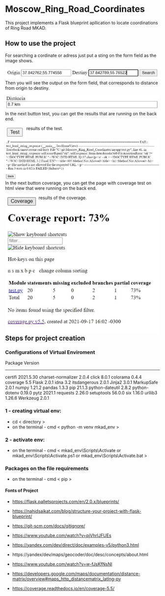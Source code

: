 # Moscow_Ring_Road_Coordinates
This project implements a Flask blueprint apllication to locate coordinations of Ring Road MKAD.

## How to use the project


For searching a cordinate or adress just put a sting on the form field as the image shows.


<img align="left" alt="input" width="auto" src="https://github.com/alexaugusto23/Moscow_Ring_Road_Coordinates/blob/main/imgs_readme/input.JPG">


Then you will see the output on the form field, that corresponds to distance from origin to destiny.


<img align="left" alt="output" width="auto" src="https://github.com/alexaugusto23/Moscow_Ring_Road_Coordinates/blob/main/imgs_readme/output.JPG">


In the next button test, you can get the results that are running on the back end.


<img align="left" alt="button_test" width="auto" src="https://github.com/alexaugusto23/Moscow_Ring_Road_Coordinates/blob/main/imgs_readme/test.JPG">


results of the test.


<img align="left" alt="result_test" width="auto" src="https://github.com/alexaugusto23/Moscow_Ring_Road_Coordinates/blob/main/imgs_readme/test_results.JPG">


In the next button coverage, you can get the page with coverage test on html view that were running on the back end.


<img align="left" alt="button_cover" width="auto" src="https://github.com/alexaugusto23/Moscow_Ring_Road_Coordinates/blob/main/imgs_readme/coverrage.JPG">


results of the coverage.


<img align="left" alt="result_cover" width="auto" src="https://github.com/alexaugusto23/Moscow_Ring_Road_Coordinates/blob/main/imgs_readme/coverage_results.JPG">


## Steps for project creation

### Configurations of Virtual Enviroment

Package            Version
------------------ ---------
certifi            2021.5.30
charset-normalizer 2.0.4
click              8.0.1
colorama           0.4.4
coverage           5.5
Flask              2.0.1
idna               3.2
itsdangerous       2.0.1
Jinja2             3.0.1
MarkupSafe         2.0.1
numpy              1.21.2
pandas             1.3.3
pip                21.1.3
python-dateutil    2.8.2
python-dotenv      0.19.0
pytz               2021.1
requests           2.26.0
setuptools         56.0.0
six                1.16.0
urllib3            1.26.6
Werkzeug           2.0.1

### 1 - creating virtual env: 

* cd < directory > 
* on the terminal - cmd < python -m venv mkad_env >

### 2 - activate env:

* on the terminal - cmd < mkad_env\Scripts\Activate or mkad_env\Scripts\Activate.ps1 or mkad_env\Scripts\Activate.bat >

### Packages on the file requirements
* on the terminal - cmd < pip >

#### Fonts of Project

* https://flask.palletsprojects.com/en/2.0.x/blueprints/

* https://nahidsaikat.com/blog/structure-your-project-with-flask-blueprint/

* https://git-scm.com/docs/gitignore/

* https://www.youtube.com/watch?v=pjVhrIJFUEs

* https://yandex.com/dev/direct/doc/examples-v5/python3.html 

* https://yandex/dev/maps/geocoder/doc/desc/concepts/about.html

* https://www.youtube.com/watch?v=w-fJsKfNsNI

* https://developers.google.com/maps/documentation/distance-matrix/overview#maps_http_distancematrix_latlng-py

 * https://coverage.readthedocs.io/en/coverage-5.5/